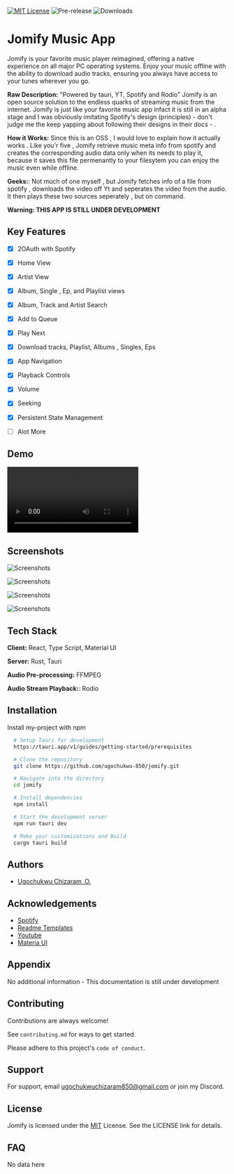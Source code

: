 

[![MIT License](https://img.shields.io/badge/License-MIT-green.svg)](https://choosealicense.com/licenses/mit/)
![Pre-release](https://img.shields.io/github/v/release/ugochukwu-850/Jomify?include_prereleases)
![Downloads](https://img.shields.io/github/downloads/ugochukwu-850/Jomify/total)


# Jomify Music App

Jomify is your favorite music player reimagined, offering a native experience on all major PC operating systems. Enjoy your music offline with the ability to download audio tracks, ensuring you always have access to your tunes wherever you go.

**Raw Description:** "Powered by tauri, YT, Spotify and Rodio" Jomify is an open source solution to the endless quarks of streaming music from the internet. Jomify is just like your favorite music app infact it is still in an alpha stage and I was obviously imitating Spotify's design (principles) - don't judge me the keep yapping about following their designs in their docs - . 

**How it Works:** Since this is an OSS , I would love to explain how it actually works . Like you'r five , Jomify retrieve music meta info from spotify and creates the corresponding audio data only when its needs to play it, because it saves this file permenantly to your filesytem you can enjoy the music even while offline.

**Geeks:**: Not much of one myself , but Jomify fetches info of a file from spotify , downloads the video off Yt and seperates the video from the audio. It then plays these two sources seperately , but on command.

**Warning: THIS APP IS STILL UNDER DEVELOPMENT**

## Key Features

- [x]  2OAuth with Spotify
- [x]  Home View
- [x]  Artist View 
- [x]  Album, Single , Ep, and Playlist views
- [x]  Album, Track and Artist Search
- [x]  Add to Queue
- [x]  Play Next
- [x]  Download tracks, Playlist, Albums , Singles, Eps
- [x]  App Navigation
- [x]  Playback Controls
- [x]  Volume 
- [x]  Seeking
- [x]  Persistent State Management
- [ ]  Alot More





## Demo

![Demo Video](https://res.cloudinary.com/dbjrhle0f/video/upload/v1720406313/ahzcl3azupqnr8g3wbyx.mp4)
## Screenshots

![Screenshots](https://res.cloudinary.com/dbjrhle0f/image/upload/v1720406307/dqhynx6ewehxivimtqrg.png)

![Screenshots](https://res.cloudinary.com/dbjrhle0f/image/upload/v1720406307/vuw21ki1in5q6v9u3fi3.png)


![Screenshots](https://res.cloudinary.com/dbjrhle0f/image/upload/v1720406307/q3nks0zvwjbg8oezyk5n.png)


![Screenshots](https://res.cloudinary.com/dbjrhle0f/image/upload/v1720406308/ofhbpapgyooi47oqnx7f.png)


## Tech Stack

**Client:** React, Type Script, Material UI

**Server:** Rust, Tauri

**Audio Pre-processing:** FFMPEG

**Audio Stream Playback:**: Rodio


## Installation

Install my-project with npm

```bash
  # Setup Tauri for development
  https://tauri.app/v1/guides/getting-started/prerequisites

  # Clone the repository
  git clone https://github.com/ugochukwu-850/jomify.git

  # Navigate into the directory
  cd jomify

  # Install dependencies
  npm install

  # Start the development server
  npm run tauri dev

  # Make your customizations and Build
  cargo tauri build
  ```
    
## Authors

- [Ugochukwu Chizaram .O.](https://www.github.com/ugochukwu-850)


## Acknowledgements

 - [Spotify](https://developer.spotify.com/documentation/web-api)
 - [Readme Templates](https://readme.so/editor)
 - [Youtube](https://youtube.com/)
 - [Materia UI](https://mui.com/material-ui/)




## Appendix

No additional information - This documentation is still under development


## Contributing

Contributions are always welcome!

See `contributing.md` for ways to get started.

Please adhere to this project's `code of conduct`.


## Support

For support, email ugochukwuchizaram850@gmail.com or join my Discord.


## License
Jomify is licensed under the [MIT](https://choosealicense.com/licenses/mit/) License. See the LICENSE link for details.



## FAQ

No data here


